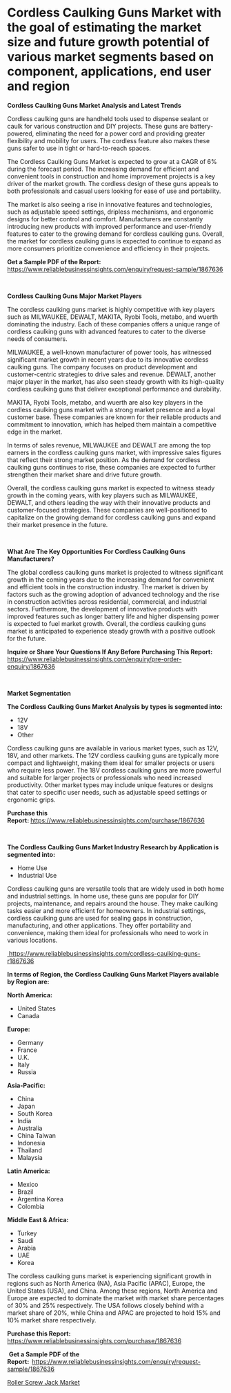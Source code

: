 <p><h1>Cordless Caulking Guns Market with the goal of estimating the market size and future growth potential of various market segments based on component, applications, end user and region</h1></p><p><strong>Cordless Caulking Guns Market Analysis and Latest Trends</strong></p>
<p><p>Cordless caulking guns are handheld tools used to dispense sealant or caulk for various construction and DIY projects. These guns are battery-powered, eliminating the need for a power cord and providing greater flexibility and mobility for users. The cordless feature also makes these guns safer to use in tight or hard-to-reach spaces.</p><p>The Cordless Caulking Guns Market is expected to grow at a CAGR of 6% during the forecast period. The increasing demand for efficient and convenient tools in construction and home improvement projects is a key driver of the market growth. The cordless design of these guns appeals to both professionals and casual users looking for ease of use and portability.</p><p>The market is also seeing a rise in innovative features and technologies, such as adjustable speed settings, dripless mechanisms, and ergonomic designs for better control and comfort. Manufacturers are constantly introducing new products with improved performance and user-friendly features to cater to the growing demand for cordless caulking guns. Overall, the market for cordless caulking guns is expected to continue to expand as more consumers prioritize convenience and efficiency in their projects.</p></p>
<p><strong>Get a Sample PDF of the Report:&nbsp;</strong> <a href="https://www.reliablebusinessinsights.com/enquiry/request-sample/1867636">https://www.reliablebusinessinsights.com/enquiry/request-sample/1867636</a></p>
<p>&nbsp;</p>
<p><strong>Cordless Caulking Guns Major Market Players</strong></p>
<p><p>The cordless caulking guns market is highly competitive with key players such as MILWAUKEE, DEWALT, MAKITA, Ryobi Tools, metabo, and wuerth dominating the industry. Each of these companies offers a unique range of cordless caulking guns with advanced features to cater to the diverse needs of consumers.</p><p>MILWAUKEE, a well-known manufacturer of power tools, has witnessed significant market growth in recent years due to its innovative cordless caulking guns. The company focuses on product development and customer-centric strategies to drive sales and revenue. DEWALT, another major player in the market, has also seen steady growth with its high-quality cordless caulking guns that deliver exceptional performance and durability.</p><p>MAKITA, Ryobi Tools, metabo, and wuerth are also key players in the cordless caulking guns market with a strong market presence and a loyal customer base. These companies are known for their reliable products and commitment to innovation, which has helped them maintain a competitive edge in the market.</p><p>In terms of sales revenue, MILWAUKEE and DEWALT are among the top earners in the cordless caulking guns market, with impressive sales figures that reflect their strong market position. As the demand for cordless caulking guns continues to rise, these companies are expected to further strengthen their market share and drive future growth.</p><p>Overall, the cordless caulking guns market is expected to witness steady growth in the coming years, with key players such as MILWAUKEE, DEWALT, and others leading the way with their innovative products and customer-focused strategies. These companies are well-positioned to capitalize on the growing demand for cordless caulking guns and expand their market presence in the future.</p></p>
<p>&nbsp;</p>
<p><strong>What Are The Key Opportunities For Cordless Caulking Guns Manufacturers?</strong></p>
<p><p>The global cordless caulking guns market is projected to witness significant growth in the coming years due to the increasing demand for convenient and efficient tools in the construction industry. The market is driven by factors such as the growing adoption of advanced technology and the rise in construction activities across residential, commercial, and industrial sectors. Furthermore, the development of innovative products with improved features such as longer battery life and higher dispensing power is expected to fuel market growth. Overall, the cordless caulking guns market is anticipated to experience steady growth with a positive outlook for the future.</p></p>
<p><strong>Inquire or Share Your Questions If Any Before Purchasing This Report:</strong> <a href="https://www.reliablebusinessinsights.com/enquiry/pre-order-enquiry/1867636">https://www.reliablebusinessinsights.com/enquiry/pre-order-enquiry/1867636</a></p>
<p>&nbsp;</p>
<p><strong>Market Segmentation</strong></p>
<p><strong>The Cordless Caulking Guns Market Analysis by types is segmented into:</strong></p>
<p><ul><li>12V</li><li>18V</li><li>Other</li></ul></p>
<p><p>Cordless caulking guns are available in various market types, such as 12V, 18V, and other markets. The 12V cordless caulking guns are typically more compact and lightweight, making them ideal for smaller projects or users who require less power. The 18V cordless caulking guns are more powerful and suitable for larger projects or professionals who need increased productivity. Other market types may include unique features or designs that cater to specific user needs, such as adjustable speed settings or ergonomic grips.</p></p>
<p><strong>Purchase this Report:&nbsp;</strong><a href="https://www.reliablebusinessinsights.com/purchase/1867636">https://www.reliablebusinessinsights.com/purchase/1867636</a></p>
<p>&nbsp;</p>
<p><strong>The Cordless Caulking Guns Market Industry Research by Application is segmented into:</strong></p>
<p><ul><li>Home Use</li><li>Industrial Use</li></ul></p>
<p><p>Cordless caulking guns are versatile tools that are widely used in both home and industrial settings. In home use, these guns are popular for DIY projects, maintenance, and repairs around the house. They make caulking tasks easier and more efficient for homeowners. In industrial settings, cordless caulking guns are used for sealing gaps in construction, manufacturing, and other applications. They offer portability and convenience, making them ideal for professionals who need to work in various locations.</p></p>
<p><a href="https://www.reliablebusinessinsights.com/cordless-caulking-guns-r1867636">&nbsp;https://www.reliablebusinessinsights.com/cordless-caulking-guns-r1867636</a></p>
<p><strong>In terms of Region, the Cordless Caulking Guns Market Players available by Region are:</strong></p>
<p>
    <p> <strong> North America: </strong>
        <ul>
            <li>United States</li>
            <li>Canada</li>
        </ul>
        </p> 
    <p> <strong> Europe: </strong>
        <ul>
            <li>Germany</li>
            <li>France</li>
            <li>U.K.</li>
            <li>Italy</li>
            <li>Russia</li>
        </ul>
        </p> 
    <p> <strong> Asia-Pacific: </strong>
        <ul>
            <li>China</li>
            <li>Japan</li>
            <li>South Korea</li>
            <li>India</li>
            <li>Australia</li>
            <li>China Taiwan</li>
            <li>Indonesia</li>
            <li>Thailand</li>
            <li>Malaysia</li>
        </ul>
        </p> 
    <p> <strong> Latin America: </strong>
        <ul>
            <li>Mexico</li>
            <li>Brazil</li>
            <li>Argentina Korea</li>
            <li>Colombia</li>
        </ul>
        </p> 
    <p> <strong> Middle East & Africa: </strong>
        <ul>
            <li>Turkey</li>
            <li>Saudi</li>
            <li>Arabia</li>
            <li>UAE</li>
            <li>Korea</li>
        </ul>
    </p>
    </p>
<p><p>The cordless caulking guns market is experiencing significant growth in regions such as North America (NA), Asia Pacific (APAC), Europe, the United States (USA), and China. Among these regions, North America and Europe are expected to dominate the market with market share percentages of 30% and 25% respectively. The USA follows closely behind with a market share of 20%, while China and APAC are projected to hold 15% and 10% market share respectively.</p></p>
<p><strong>Purchase this Report: </strong><a href="https://www.reliablebusinessinsights.com/purchase/1867636">https://www.reliablebusinessinsights.com/purchase/1867636</a></p>
<p>&nbsp;<strong>Get a Sample PDF of the Report:&nbsp;&nbsp;</strong><a href="https://www.reliablebusinessinsights.com/enquiry/request-sample/1867636">https://www.reliablebusinessinsights.com/enquiry/request-sample/1867636</a></p>
<p><strong></strong></p>
<p><p><a href="https://github.com/wusalecollins540tpqoz/Market-Research-Report-List-3/blob/main/roller-screw-jack-market.md">Roller Screw Jack Market</a></p></p>